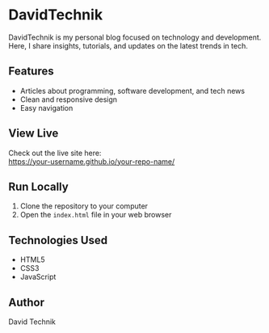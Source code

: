 # DavidTechnik

DavidTechnik is my personal blog focused on technology and development. Here, I share insights, tutorials, and updates on the latest trends in tech.

## Features
- Articles about programming, software development, and tech news
- Clean and responsive design
- Easy navigation

## View Live
Check out the live site here:  
https://your-username.github.io/your-repo-name/

## Run Locally
1. Clone the repository to your computer  
2. Open the `index.html` file in your web browser

## Technologies Used
- HTML5
- CSS3
- JavaScript

## Author
David Technik 
